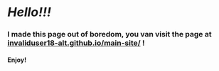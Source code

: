 # ***Hello!!!***
### I made this page out of boredom, you van visit the page at [invaliduser18-alt.github.io/main-site/](https://invaliduser18-alt.github.io/main-site/) !
#### Enjoy!
